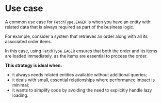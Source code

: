 # Use case
A common use case for `FetchType.EAGER` is when you have an entity
with related data that is always required as part of the business logic.

For example, consider a system that retrieves an order along with all 
its associated order items.

In this case, using `FetchType.EAGER` ensures that both the order
and its items are loaded immediately, as the items are essential to process the order.

**This strategy is ideal when:**
- it always needs related entities available without additional queries;
- it deals with small, essential relationships where performance impact is minimal;
- it wants to simplify code by avoiding the need to explicitly handle lazy loading.